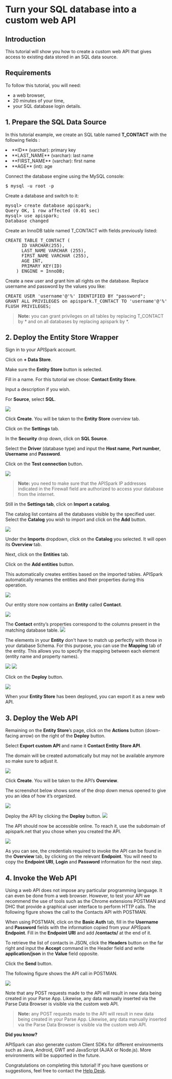 # Turn your SQL database into a custom web API

## Introduction

This tutorial will show you how to create a custom web API that gives access to existing data stored in an SQL data source.

## Requirements

To follow this tutorial, you will need:

*   a web browser,
*   20 minutes of your time,
*   your SQL database login details.

## 1. Prepare the SQL Data Source

In this tutorial example, we create an SQL table named **T_CONTACT** with the following fields :

<li>**ID** (varchar): primary key</li>
<li>**LAST_NAME** (varchar): last name</li>
<li>**FIRST_NAME** (varchar): first name</li>
<li>**AGE** (int): age</li>

Connect the database engine using the MySQL console:

<pre>$ mysql -u root -p</pre>

Create a database and switch to it:

<pre>mysql> create database apispark;
Query OK, 1 row affected (0.01 sec)
mysql> use apispark;
Database changed</pre>

Create an InnoDB table named T_CONTACT with fields previously listed:

<pre>CREATE TABLE T_CONTACT (
	  ID VARCHAR(255),
	  LAST_NAME VARCHAR (255),
	  FIRST_NAME VARCHAR (255),
	  AGE INT,
	  PRIMARY KEY(ID)
	) ENGINE = InnoDB;
</pre>

Create a new user and grant him all rights on the database. Replace username and password by the values you like:

<pre>CREATE USER 'username'@'%' IDENTIFIED BY "password";
GRANT ALL PRIVILEGES on apispark.T_CONTACT TO 'username'@'%';
FLUSH PRIVILEGES;
</pre>

>**Note:** you can grant privileges on all tables by replacing T_CONTACT by \* and
on all databases by replacing apispark by \*.

## 2. Deploy the Entity Store Wrapper

Sign in to your APISpark account.

Click on **+ Data Store**.

Make sure the **Entity Store** button is selected.

Fill in a name. For this tutorial we chose: **Contact Entity Store**.

Input a description if you wish.

For **Source**, select **SQL**.

![](/static/images/site/tutorials/tutorial-jdbc-00-createStore.png)

Click **Create**. You will be taken to the **Entity Store** overview tab.

Click on the **Settings** tab.

In the **Security** drop down, click on **SQL Source**.

Select the **Driver** (database type) and input the **Host name**, **Port number**, **Username** and **Password**.

Click on the **Test connection** button.

![](/static/images/site/tutorials/tutorial-jdbc-01-source.png)

>**Note:** you need to make sure that the APISpark IP addresses indicated in the Firewall field are authorized to access your database from the internet.

Still in the **Settings tab**, click on **Import a catalog**.

The catalog list contains all the databases visible by the specified user. Select the **Catalog** you wish to import and click on the **Add** button.

![](/static/images/site/tutorials/tutorial-jdbc-02-imports.png)

Under the **Imports** dropdown, click on the **Catalog** you selected. It will open its **Overview** tab.

Next, click on the **Entities** tab.

Click on the **Add entities** button.

This automatically creates entities based on the imported tables. APISpark automatically renames the entities and their properties during this operation.

![](/static/images/site/tutorials/tutorial-jdbc-04-importsEntities.png)

Our entity store now contains an **Entity** called **Contact**.

![](/static/images/site/tutorials/tutorial-jdbc-05-entityOverview.png)

The **Contact** entity’s properties correspond to the columns present in the matching database table.
	![](/static/images/site/tutorials/tutorial-jdbc-06-entityProperties.png)

The elements in your **Entity** don't have to match up perfectly with those in your database Schema. For this purpose, you can use the **Mapping** tab of the entity. This allows you to specify the mapping between each element (entity name and property names).

![](/static/images/site/tutorials/tutorial-jdbc-07-entityMapping.png)
	![](/static/images/site/tutorials/tutorial-jdbc-08-entityMappingDetail.png)

Click on the **Deploy** button.

![](/static/images/site/tutorials/tutorial-jdbc-09-storeDeploy.png)

When your **Entity Store** has been deployed, you can export it as a new web API.

## 3. Deploy the Web API

Remaining on the **Entity Store**’s page, click on the **Actions** button (down-facing arrow) on the right of the **Deploy** button.

Select **Export custom API** and name it **Contact Entity Store API**.

The domain will be created automatically but may not be available anymore so make sure to adjust it.

![](/static/images/site/tutorials/tutorial-jdbc-10-createAPI.png)

Click **Create**. You will be taken to the API’s **Overview**.

The screenshot below shows some of the drop down menus opened to give you an idea of how it’s organized.

![](/static/images/site/tutorials/tutorial-jdbc-11-apiOverview.png)

Deploy the API by clicking the **Deploy** button.
	![](/static/images/site/tutorials/tutorial-jdbc-12-apiDeploySuccess.png)

The API should now be accessible online. To reach it, use the subdomain of apispark.net that you chose when you created the API.

![](/static/images/site/tutorials/tutorial-jdbc-13-endpoints.png)

As you can see, the credentials required to invoke the API can be found in the **Overview** tab, by clicking on the relevant **Endpoint**. You will need to copy the **Endpoint URI**, **Login** and **Password** information for the next step.

## 4. Invoke the Web API

Using a web API does not impose any particular programming language. It can even be done from a web browser. However, to test your API we recommend the use of tools such as the Chrome extensions POSTMAN and DHC that provide a graphical user interface to perform HTTP calls.
The following figure shows the call to the Contacts API with POSTMAN.

When using POSTMAN, click on the **Basic Auth** tab, fill in the **Username** and **Password** fields with the information copied from your APISpark **Endpoint**. Fill in the **Endpoint URI** and add **/contacts/** at the end of it.

To retrieve the list of contacts in JSON, click the **Headers** button on the far right and input the **Accept** command in the Header field and write **application/json** in the **Value** field opposite.

Click the **Send** button.

The following figure shows the API call in POSTMAN.

![](/static/images/site/tutorials/tutorial-jdbc-14-postman.png)

Note that any POST requests made to the API will result in new data being created in your Parse App. Likewise, any data manually inserted via the Parse Data Browser is visible via the custom web API.

>**Note:** any POST requests made to the API will result in new data being created in your Parse App. Likewise, any data manually inserted
	via the Parse Data Browser is visible via the custom web API.

**Did you know?**

APISpark can also generate custom Client SDKs for different environments such as Java, Android, GWT and JavaScript (AJAX or Node.js). More environments will be supported in the future.

Congratulations on completing this tutorial! If you have questions or suggestions, feel free to contact the [Help Desk](http://support.apispark.com/).
